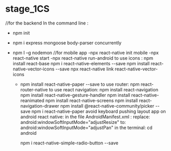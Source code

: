 # stage_1CS

//for the backend
In the command line :

- npm init
- npm i express mongoose body-parser concurrently
- npm I –g nodemon
  //for mobile app
  -npx react-native init mobile
  -npx react-native start
  -npx react-native run-android
  to use icons :
  npm install react-base
  npm i react-native-elements --save
  npm install react-native-vector-icons --save
  npx react-native link react-native-vector-icons

  - npm install react-native-paper --save
    to use router:
    npm react-router-native
    to use react navigation:
    npm install react-navigation
    npm install react-native-gesture-handler
    npm install react-native-reanimated
    npm install react-native-screens
    npm install react-navigation-drawer
    npm install @react-native-community/picker --save
    npm i react-native-paper
    avoid keyboard pushing layout app on android react native:
    in the file AndroidManifest.xml :
    replace: android:windowSoftInputMode="adjustResize"
    to: android:windowSoftInputMode="adjustPan"
    in the terminal:
    cd android

    npm i react-native-simple-radio-button --save
